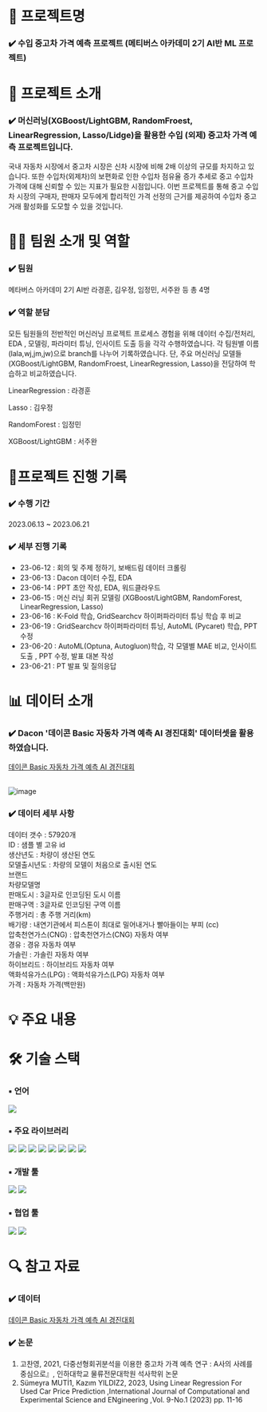 # 📖 프로젝트명

### ✔️ 수입 중고차 가격 예측 프로젝트 (메티버스 아카데미 2기 AI반 ML 프로젝트)

# 📃 프로젝트 소개 

### ✔️ 머신러닝(XGBoost/LightGBM, RandomFroest, LinearRegression, Lasso/Lidge)을 활용한 수입 (외제) 중고차 가격 예측 프로젝트입니다.  

국내 자동차 시장에서 중고차 시장은 신차 시장에 비해 2배 이상의 규모를 차지하고 있습니다. 또한 수입차(외제차)의 보편화로 인한 수입차 점유율 증가 추세로 중고 수입차 가격에 대해 신뢰할 수 있는 지표가 필요한 시점입니다.
이번 프로젝트를 통해 중고 수입차 시장의 구매자, 판매자 모두에게 합리적인 가격 선정의 근거를 제공하여 수입차 중고 거래 활성화를 도모할 수 있을 것입니다. 

# 👩‍🔧 팀원 소개 및 역할

### ✔️ 팀원
메타버스 아카데미 2기 AI반 라경훈, 김우정, 임정민, 서주완 등 총 4명

### ✔️ 역할 분담
모든 팀원들의 전반적인 머신러닝 프로젝트 프로세스 경험을 위해 데이터 수집/전처리, EDA , 모델링, 파라미터 튜닝, 인사이트 도출 등을 각각 수행하였습니다. 각 팀원별 이름 (lala,wj,jm,jw)으로 branch를 나누어 기록하였습니다. 단, 주요 머신러닝 모델들(XGBoost/LightGBM, RandomFroest, LinearRegression, Lasso)을 전담하여 학습하고 비교하였습니다.

LinearRegression : 라경훈

Lasso : 김우정

RandomForest : 임정민

XGBoost/LightGBM : 서주완


# 📅프로젝트 진행 기록

### ✔️ 수행 기간
2023.06.13 ~ 2023.06.21

### ✔️ 세부 진행 기록
- 23-06-12 : 회의 및 주제 정하기, 보배드림 데이터 크롤링
- 23-06-13 : Dacon 데이터 수집, EDA
- 23-06-14 : PPT 초안 작성, EDA, 워드클라우드
- 23-06-15 : 머신 러닝 회귀 모델링 (XGBoost/LightGBM, RandomForest, LinearRegression, Lasso)
- 23-06-16 : K-Fold 학습, GridSearchcv 하이퍼파라미터 튜닝 학습 후 비교
- 23-06-19 : GridSearchcv 하이퍼파라미터 튜닝, AutoML (Pycaret) 학습, PPT 수정
- 23-06-20 : AutoML(Optuna, Autogluon)학습, 각 모델별 MAE 비교, 인사이트 도출 , PPT 수정, 발표 대본 작성 
- 23-06-21 : PT 발표 및 질의응답


# 📊 데이터 소개
### ✔️ Dacon '데이콘 Basic 자동차 가격 예측 AI 경진대회' 데이터셋을 활용하였습니다.
[데이콘 Basic 자동차 가격 예측 AI 경진대회](https://dacon.io/competitions/official/236114/overview/description) <br><br>

![image](https://github.com/woojooc/ML_Car/assets/115389344/66e2a813-ab89-4802-92a7-8d49f6fe1173)


### ✔️ 데이터 세부 사항
데이터 갯수 : 57920개<br>
ID : 샘플 별 고유 id<br>
생산년도 : 차량이 생산된 연도<br>
모델출시년도 : 차량의 모델이 처음으로 출시된 연도<br>
브랜드<br>
차량모델명<br>
판매도시 : 3글자로 인코딩된 도시 이름<br>
판매구역 : 3글자로 인코딩된 구역 이름<br>
주행거리 : 총 주행 거리(km)<br>
배기량 : 내연기관에서 피스톤이 최대로 밀어내거나 빨아들이는 부피 (cc)<br>
압축천연가스(CNG) : 압축천연가스(CNG) 자동차 여부<br>
경유 : 경유 자동차 여부<br>
가솔린 : 가솔린 자동차 여부<br>
하이브리드 : 하이브리드 자동차 여부<br>
액화석유가스(LPG) : 액화석유가스(LPG) 자동차 여부<br>
가격 : 자동차 가격(백만원)<br>

# 💡 주요 내용


# 🛠 기술 스택

### ▪ 언어
<img src="https://img.shields.io/badge/python-3776AB?style=for-the-badge&logo=python&logoColor=white">

### ▪ 주요 라이브러리
<img src="https://img.shields.io/badge/scikit learn-F7931E?style=for-the-badge&logo=scikit learn&logoColor=white"> <img src="https://img.shields.io/badge/pandas-150458?style=for-the-badge&logo=pandas&logoColor=white">
<img src="https://img.shields.io/badge/numpy-013243?style=for-the-badge&logo=numpy&logoColor=white"> <img src="https://img.shields.io/badge/seaborn-99CC00?style=for-the-badge&logo=seaborn&logoColor=white"> <img src="https://img.shields.io/badge/matplotlib-0058CC?style=for-the-badge&logo=matplotlib&logoColor=white"> <img src="https://img.shields.io/badge/wordcloud-FF4F8B?style=for-the-badge&logo=wordcloud&logoColor=white">
<img src="https://img.shields.io/badge/konlpy-FF0000?style=for-the-badge&logo=konlpy&logoColor=white"> <img src="https://img.shields.io/badge/collections-7FADF2?style=for-the-badge&logo=collections&logoColor=white">

### ▪ 개발 툴
<img src="https://img.shields.io/badge/VS code-2F80ED?style=for-the-badge&logo=VS code&logoColor=white"> <img src="https://img.shields.io/badge/Google Colab-F9AB00?style=for-the-badge&logo=Google Colab&logoColor=white">

### ▪ 협업 툴
<img src="https://img.shields.io/badge/Github-181717?style=for-the-badge&logo=Github&logoColor=white"> <img src="https://img.shields.io/badge/Google Slides-FFBB00?style=for-the-badge&logo=Google Slides&logoColor=white">

# 🔍 참고 자료
### ✔️ 데이터
  
[데이콘 Basic 자동차 가격 예측 AI 경진대회](https://dacon.io/competitions/official/236114/overview/description)

### ✔️ 논문
1) 고찬영, 2021, 다중선형회귀분석을 이용한 중고차 가격 예측 연구 : A사의 사례를 중심으로』, 인하대학교 물류전문대학원 석사학위 논문
2) Sümeyra MUTİ1, Kazım YILDIZ2, 2023, Using Linear Regression For Used Car Price Prediction
,International Journal of Computational and
Experimental Science and ENgineering
,Vol. 9-No.1 (2023) pp. 11-16




